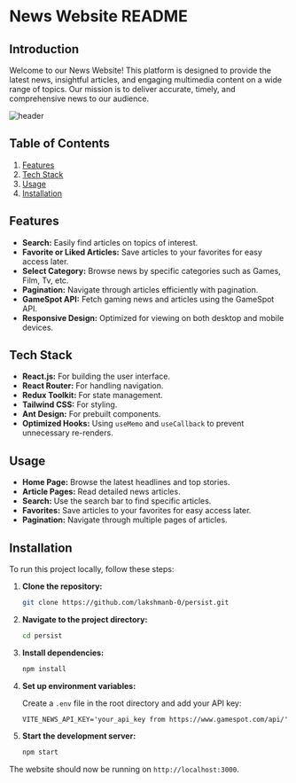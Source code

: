 # News Website README

## Introduction

Welcome to our News Website! This platform is designed to provide the latest news, insightful articles, and engaging multimedia content on a wide range of topics. Our mission is to deliver accurate, timely, and comprehensive news to our audience.

<img src="https://i.postimg.cc/vTbZzGVd/245-1x-shots-so.png" alt='header' />

## Table of Contents

1. [Features](#features)
2. [Tech Stack](#tech-stack)
3. [Usage](#usage)
4. [Installation](#installation)

## Features

- **Search:** Easily find articles on topics of interest.
- **Favorite or Liked Articles:** Save articles to your favorites for easy access later.
- **Select Category:** Browse news by specific categories such as Games, Film, Tv, etc.
- **Pagination:** Navigate through articles efficiently with pagination.
- **GameSpot API:** Fetch gaming news and articles using the GameSpot API.
- **Responsive Design:** Optimized for viewing on both desktop and mobile devices.

## Tech Stack

- **React.js:** For building the user interface.
- **React Router:** For handling navigation.
- **Redux Toolkit:** For state management.
- **Tailwind CSS:** For styling.
- **Ant Design:** For prebuilt components.
- **Optimized Hooks:** Using `useMemo` and `useCallback` to prevent unnecessary re-renders.

## Usage

- **Home Page:** Browse the latest headlines and top stories.
- **Article Pages:** Read detailed news articles.
- **Search:** Use the search bar to find specific articles.
- **Favorites:** Save articles to your favorites for easy access later.
- **Pagination:** Navigate through multiple pages of articles.

## Installation

To run this project locally, follow these steps:

1. **Clone the repository:**

   ```bash
   git clone https://github.com/lakshmanb-0/persist.git
   ```

2. **Navigate to the project directory:**

   ```bash
   cd persist
   ```

3. **Install dependencies:**

   ```bash
   npm install
   ```

4. **Set up environment variables:**

   Create a `.env` file in the root directory and add your API key:

   ```plaintext
   VITE_NEWS_API_KEY='your_api_key from https://www.gamespot.com/api/'
   ```

5. **Start the development server:**

   ```bash
   npm start
   ```

The website should now be running on `http://localhost:3000`.

